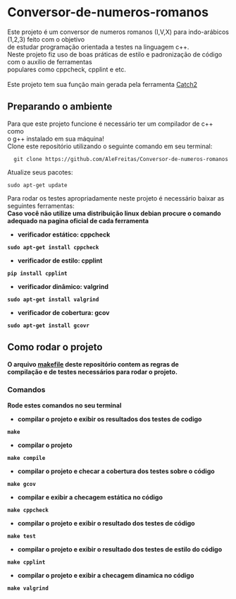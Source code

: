 # Conversor-de-numeros-romanos
Este projeto é um conversor de numeros romanos (I,V,X) para indo-arábicos (1,2,3) feito com o objetivo<br>
de estudar programação orientada a testes na linguagem c++.<br>
Neste projeto fiz uso de boas práticas de estilo e padronização de código com o auxilio de ferramentas<br>
populares como cppcheck, cpplint e etc.<br><br>
Este projeto tem sua função main gerada pela ferramenta <a href="https://github.com/catchorg/Catch2">Catch2</a>
## Preparando o ambiente

Para que este projeto funcione é necessário ter um compilador de c++ como\
o g++ instalado em sua máquina!\
Clone este repositório utilizando o seguinte comando em seu terminal:
```
  git clone https://github.com/AleFreitas/Conversor-de-numeros-romanos
```
Atualize seus pacotes:
```
sudo apt-get update
```
Para rodar os testes apropriadamente neste projeto é necessário baixar as seguintes ferramentas:\
<strong>Caso você não utilize uma distribuição linux debian procure o comando\
adequado na pagina oficial de cada ferramenta<strong>
  - verificador estático: cppcheck   
  ``` 
  sudo apt-get install cppcheck
  ```
  - verificador de estilo: cpplint   
  ```
  pip install cpplint
  ```
  - verificador dinâmico: valgrind   
  ```
  sudo apt-get install valgrind
  ```
  - verificador de cobertura: gcov
  ```
  sudo apt-get install gcovr
  ```
## Como rodar o projeto
O arquivo <a href="https://github.com/AleFreitas/Conversor-de-numeros-romanos/blob/master/Makefile">makefile</a> deste repositório contem as regras de\
compilação e de testes necessários para rodar o projeto.
### Comandos
Rode estes comandos no seu terminal
  - compilar o projeto e exibir os resultados dos testes de codigo
  ```
  make
  ```
  - compilar o projeto
  ```
  make compile
  ```
  - compilar o projeto e checar a cobertura dos testes sobre o código
  ```
  make gcov
  ```
  - compilar e exibir a checagem estática no código
  ```
  make cppcheck
  ```
  - compilar o projeto e exibir o resultado dos testes de código
  ```
  make test
  ```
  - compilar o projeto e exibir o resultado dos testes de estilo do código
  ```
  make cpplint
  ```
  - compilar o projeto e exibir a checagem dinamica no código
  ```
  make valgrind
  ```
